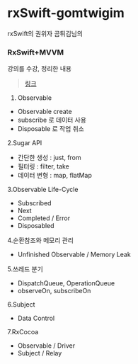# rxSwift-gomtwigim

rxSwift의 권위자 곰튀김님의 
### **RxSwift+MVVM** 
강의를 수강, 정리한 내용
> [링크](https://github.com/iamchiwon/RxSwift_In_4_Hours)

1. Observable
- Observable create
- subscribe 로 데이터 사용
- Disposable 로 작업 취소

2.Sugar API
- 간단한 생성 : just, from
- 필터링 : filter, take
- 데이터 변형 : map, flatMap

3.Observable Life-Cycle
- Subscribed
- Next
- Completed / Error
- Disposabled

4.순환참조와 메모리 관리
- Unfinished Observable / Memory Leak

5.쓰레드 분기
- DispatchQueue, OperationQueue
- observeOn, subscribeOn

6.Subject
- Data Control

7.RxCocoa
- Observable / Driver 
- Subject / Relay
